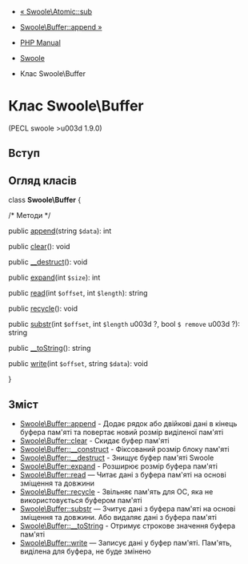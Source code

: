 - [« Swoole\Atomic::sub](swoole-atomic.sub.md)
- [Swoole\Buffer::append »](swoole-buffer.append.md)

- [PHP Manual](index.md)
- [Swoole](book.swoole.md)
- Клас Swoole\Buffer

# Клас Swoole\Buffer

(PECL swoole \>u003d 1.9.0)

## Вступ

## Огляд класів

class **Swoole\Buffer** {

/\* Методи \*/

public [append](swoole-buffer.append.md)(string `$data`): int

public [clear](swoole-buffer.clear.md)(): void

public [\_\_destruct](swoole-buffer.destruct.md)(): void

public [expand](swoole-buffer.expand.md)(int `$size`): int

public [read](swoole-buffer.read.md)(int `$offset`, int `$length`):
string

public [recycle](swoole-buffer.recycle.md)(): void

public [substr](swoole-buffer.substr.md)(int `$offset`, int `$length`
u003d ?, bool `$ remove` u003d ?): string

public [\_\_toString](swoole-buffer.tostring.md)(): string

public [write](swoole-buffer.write.md)(int `$offset`, string `$data`):
void

}

## Зміст

- [Swoole\Buffer::append](swoole-buffer.append.md) - Додає
рядок або двійкові дані в кінець буфера пам'яті та повертає новий
розмір виділеної пам'яті
- [Swoole\Buffer::clear](swoole-buffer.clear.md) - Скидає буфер
пам'яті
- [Swoole\Buffer::\_\_construct](swoole-buffer.construct.md) -
Фіксований розмір блоку пам'яті
- [Swoole\Buffer::\_\_destruct](swoole-buffer.destruct.md) -
Знищує буфер пам'яті Swoole
- [Swoole\Buffer::expand](swoole-buffer.expand.md) - Розширює
розмір буфера пам'яті
- [Swoole\Buffer::read](swoole-buffer.read.md) — Читає дані з
буфера пам'яті на основі зміщення та довжини
- [Swoole\Buffer::recycle](swoole-buffer.recycle.md) - Звільняє
пам'ять для ОС, яка не використовується буфером пам'яті
- [Swoole\Buffer::substr](swoole-buffer.substr.md) — Зчитує
дані з буфера пам'яті на основі зміщення та довжини. Або видаляє
дані з буфера пам'яті
- [Swoole\Buffer::\_\_toString](swoole-buffer.tostring.md) -
Отримує строкове значення буфера пам'яті
- [Swoole\Buffer::write](swoole-buffer.write.md) — Записує дані
у буфер пам'яті. Пам'ять, виділена для буфера, не буде змінено
